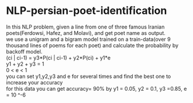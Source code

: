 # NLP-persian-poet-identification
In this NLP problem, given a line from one of three famous Iranian poets(Ferdowsi, Hafez, and Molavi), and get poet name as output.<br>
we use a unigram and a bigram model trained on a train-data(over 9 thousand lines of poems for each poet) and calculate the probability by backoff model.<br>
(ci | ci-1) = y3\*P(ci | ci-1) + y2\*P(ci) + y1*e <br>
y1 + y2 + y3 = 1 <br>
0 < e < 1 <br>
you can set y1,y2,y3 and e for several times and find the best one to increase your accuracy <br>
for this data you can get accuracy= 90% by y1 = 0.05, y2 = 0.1, y3 =0.85, e = 10 ^-6 <br>

